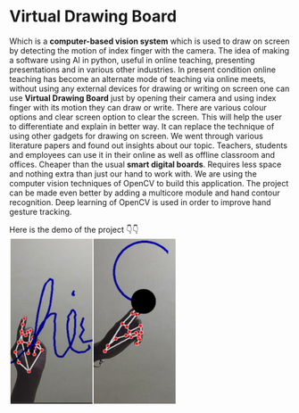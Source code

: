 # Virtual Drawing Board
Which is a **computer-based vision system** which is used to draw on screen by detecting the motion of index finger with the camera. 
The idea of making a software using AI in python, useful in online teaching, presenting presentations and in various other industries. 
In present condition online teaching has become an alternate mode of teaching via online meets, without using any external devices for drawing or writing on screen one can use **Virtual Drawing Board** just by opening their camera and using index finger with its motion they can draw or write. 
There are various colour options and clear screen option to clear the screen. This will help the user to differentiate and explain in better way. It can replace the technique of using other gadgets for drawing on screen.
We went through various literature papers and found out insights about our topic. Teachers, students and employees can use it in their online as well as offline classroom and offices. Cheaper than the usual **smart digital boards**. Requires less space and nothing extra than just our hand to work with. We are using the computer vision techniques of OpenCV to build this application. 
The project can be made even better by adding a multicore module and hand contour recognition. Deep learning of OpenCV is used in order to improve hand gesture tracking.

Here is the demo of the project 👇👇
<img src="demo.jpg" width="300" alt="Resized Image">
